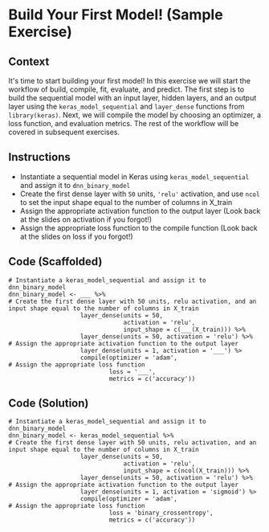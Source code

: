 # Build Your First Model! (Sample Exercise)

## Context
It's time to start building your first model!  In this exercise we will start the workflow of build, compile, fit, evaluate, and predict.  The first step is to build the sequential model with an input layer, hidden layers, and an output layer using the `keras_model_sequential` and `layer_dense` functions from `library(keras)`. Next, we will compile the model by choosing an optimizer, a loss function, and evaluation metrics.  The rest of the workflow will be covered in subsequent exercises.

## Instructions
* Instantiate a sequential model in Keras using `keras_model_sequential` and assign it to `dnn_binary_model`
* Create the first dense layer with `50` units, `'relu'` activation, and use `ncol` to set the input shape equal to the number of columns in X_train
* Assign the appropriate activation function to the output layer (Look back at the slides on activation if you forgot!)
* Assign the appropriate loss function to the compile function (Look back at the slides on loss if you forgot!)

## Code (Scaffolded)
```
# Instantiate a keras_model_sequential and assign it to dnn_binary_model
dnn_binary_model <- ___ %>%
# Create the first dense layer with 50 units, relu activation, and an input shape equal to the number of columns in X_train
                    layer_dense(units = 50,
                                activation = 'relu',
                                input_shape = c(___(X_train))) %>%
                    layer_dense(units = 50, activation = 'relu') %>%
# Assign the appropriate activation function to the output layer
                    layer_dense(units = 1, activation = '___') %>
                    compile(optimizer = 'adam',
# Assign the appropriate loss function
                            loss = '___',
                            metrics = c('accuracy'))
```
                      
                                  
## Code (Solution)
```
# Instantiate a keras_model_sequential and assign it to dnn_binary_model
dnn_binary_model <- keras_model_sequential %>%
# Create the first dense layer with 50 units, relu activation, and an input shape equal to the number of columns in X_train
                    layer_dense(units = 50,
                                activation = 'relu',
                                input_shape = c(ncol(X_train))) %>%
                    layer_dense(units = 50, activation = 'relu') %>%
# Assign the appropriate activation function to the output layer
                    layer_dense(units = 1, activation = 'sigmoid') %>
                    compile(optimizer = 'adam',
# Assign the appropriate loss function
                            loss = 'binary_crossentropy',
                            metrics = c('accuracy'))
```

